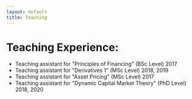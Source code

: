 ```yaml
---
layout: default
title: Teaching
---
```


# Teaching Experience:
<ul>
  <li> Teaching assistant for "Principles of Financing" (BSc Level) 2017</li>
  <li> Teaching assistant for "Derivatives 1" (MSc Level) 2018, 2019</li>
  <li> Teaching assistant for "Asset Pricing" (MSc Level) 2017</li>
  <li> Teaching assistant for "Dynamic Capital Market Theory" (PhD Level) 2018, 2020</li>
</ul>

